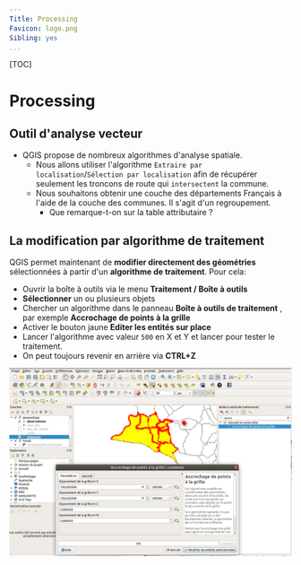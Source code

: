 ```yaml
---
Title: Processing
Favicon: logo.png
Sibling: yes
...
```


[TOC]

# Processing

## Outil d'analyse vecteur

* QGIS propose de nombreux algorithmes d'analyse spatiale. 
    * Nous allons utiliser l'algorithme `Extraire par localisation`/`Sélection par localisation` afin de récupérer seulement les troncons de route qui `intersectent` la commune.
    * Nous souhaitons obtenir une couche des départements Français à l'aide de la couche des communes. Il s'agit d'un regroupement.
        * Que remarque-t-on sur la table attributaire ?

## La modification par algorithme de traitement

QGIS permet maintenant de **modifier directement des géométries** sélectionnées à partir d'un **algorithme de traitement**. Pour cela:

* Ouvrir la boîte à outils via le menu **Traitement / Boîte à outils**
* **Sélectionner** un ou plusieurs objets
* Chercher un algorithme dans le panneau **Boîte à outils de traitement** , par exemple **Accrochage de points à la grille**
* Activer le bouton jaune **Editer les entités sur place**
* Lancer l'algorithme avec valeur `500` en X et Y et lancer pour tester le traitement.
* On peut toujours revenir en arrière via **CTRL+Z**

![](media/23_numerisation_processing.png "Numérisation via outil de traitement")
